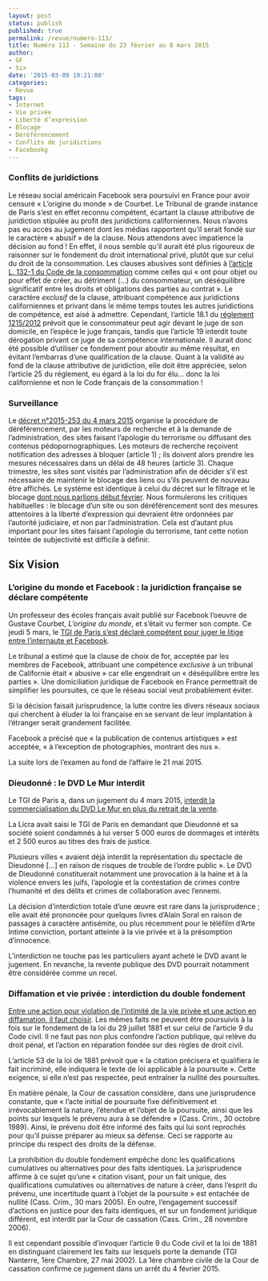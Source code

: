 ```yaml
---
layout: post
status: publish
published: true
permalink: /revue/numero-113/
title: Numéro 113 - Semaine du 23 février au 8 mars 2015
author:
- GF
- Six
date: '2015-03-09 19:21:00'
categories:
- Revue
tags:
- Internet
- Vie privée
- Liberté d’expression
- Blocage
- Déréférencement
- Conflits de juridictions
- Facebookg
---
```


### Conflits de juridictions 

Le réseau social américain Facebook sera poursuivi en France pour avoir censuré « L’origine du monde » de Courbet. Le Tribunal de grande instance de Paris s’est en effet reconnu compétent, écartant la clause attributive de juridiction stipulée au profit des juridictions californiennes. Nous n’avons pas eu accès au jugement dont les médias rapportent qu’il serait fondé sur le caractère « abusif » de la clause. Nous attendons avec impatience la décision au fond ! En effet, il nous semble qu’il aurait été plus rigoureux de raisonner sur le fondement du droit international privé, plutôt que sur celui du droit de la consommation. Les clauses abusives sont définies à [l’article L. 132-1 du Code de la consommation](http://legifrance.gouv.fr/affichCodeArticle.do?cidTexte=LEGITEXT000006069565&idArticle=LEGIARTI000022441381&dateTexte=20150309) comme celles qui « ont pour objet ou pour effet de créer, au détriment (…) du consommateur, un déséquilibre significatif entre les droits et obligations des parties au contrat ». Le caractère _exclusif_ de la clause, attribuant compétence aux juridictions californiennes et privant dans le même temps toutes les autres juridictions de compétence, est aisé à admettre. Cependant, l’article 18.1 du [réglement 1215/2012](http://eur-lex.europa.eu/legal-content/FR/TXT/PDF/?uri=CELEX:32012R1215&from=FR) prévoit que le consommateur peut agir devant le juge de son domicile, en l’espèce le juge français, tandis que l’article 19 interdit toute dérogation privant ce juge de sa compétence internationale. Il aurait donc été possible d’utiliser ce fondement pour aboutir au même résultat, en évitant l’embarras d’une qualification de la clause. Quant à la validité au fond de la clause attributive de juridiction, elle doit être appréciée, selon l’article 25 du réglement, eu égard à la loi du for élu… donc la loi californienne et non le Code français de la consommation ! 

### Surveillance

Le [décret n°2015-253 du 4 mars 2015](http://legifrance.gouv.fr/affichTexte.do?cidTexte=JORFTEXT000030313562&dateTexte=&categorieLien=id) organise la procédure de déréférencement, par les moteurs de recherche et à la demande de l’administration, des sites faisant l’apologie du terrorisme ou diffusant des contenus pédopornographiques. Les moteurs de recherche reçoivent notification des adresses à bloquer (article 1) ; ils doivent alors prendre les mesures nécessaires dans un délai de 48 heures (article 3). Chaque trimestre, les sites sont visités par l’administration afin de décider s’il est nécessaire de maintenir le blocage des liens ou s’ils peuvent de nouveau être affichés. Le système est identique à celui du décret sur le filtrage et le blocage [dont nous parlions début février](/revue/numero-110/). Nous formulerons les critiques habituelles : le blocage d’un site ou son déréférencement sont des mesures attentoires à la liberté d’expression qui devraient être ordonnées par l’autorité judiciaire, et non par l’administration. Cela est d’autant plus important pour les sites faisant l’apologie du terrorisme, tant cette notion teintée de subjectivité est difficile à définir.

## Six Vision

### L’origine du monde et Facebook : la juridiction française se déclare compétente

Un professeur des écoles français avait publié sur Facebook l’oeuvre de Gustave Courbet, _L’origine du monde_, et s’était vu fermer son compte. Ce jeudi 5 mars, le [TGI de Paris s’est déclaré compétent pour juger le litige entre l’internaute et Facebook](http://tempsreel.nouvelobs.com/societe/20150305.AFP0827/la-justice-francaise-se-declare-competente-pour-juger-l-americain-facebook.html). 

Le tribunal a estimé que la clause de choix de for, acceptée par les membres de Facebook, attribuant une compétence _exclusive_ à un tribunal de Californie était « abusive » car elle engendrait un « déséquilibre entre les parties ». Une domiciliation juridique de Facebook en France permettrait de simplifier les poursuites, ce que le réseau social veut probablement éviter.

Si la décision faisait jurisprudence, la lutte contre les divers réseaux sociaux qui cherchent à éluder la loi française en se servant de leur implantation à l’étranger serait grandement facilitée.

Facebook a précisé que « la publication de contenus artistiques » est acceptée, « à l’exception de photographies, montrant des nus ».

La suite lors de l’examen au fond de l’affaire le 21 mai 2015.

### Dieudonné : le DVD Le Mur interdit

Le TGI de Paris a, dans un jugement du 4 mars 2015, [interdit la commercialisation du DVD Le Mur en plus du retrait de la vente](http://leplus.nouvelobs.com/contribution/1335572-le-dvd-du-spectacle-le-mur-de-dieudonne-interdit-gare-a-ceux-qui-veulent-le-revendre.html). 

La Licra avait saisi le TGI de Paris en demandant que Dieudonné et sa société soient condamnés à lui verser 5 000 euros de dommages et intérêts et 2 500 euros au titres des frais de justice.

Plusieurs villes « avaient déjà interdit la représentation du spectacle de Dieudonné […] en raison de risques de trouble de l’ordre public ». Le DVD de Dieudonné constituerait notamment une provocation à la haine et à la violence envers les juifs, l’apologie et la contestation de crimes contre l’humanité et des délits et crimes de collaboration avec l’ennemi.

La décision d’interdiction totale d’une œuvre est rare dans la jurisprudence ; elle avait été prononcée pour quelques livres d’Alain Soral en raison de passages à caractère antisémite, ou plus récemment pour le téléfilm d’Arte Intime conviction, portant atteinte à la vie privée et à la présomption d’innocence.

L’interdiction ne touche pas les particuliers ayant acheté le DVD avant le jugement. En revanche, la revente publique des DVD pourrait notamment être considérée comme un recel.

###  Diffamation et vie privée : interdiction du double fondement

[Entre une action pour violation de l’intimité de la vie privée et une action en diffamation, il faut choisir](http://www.village-justice.com/articles/Diffamation-atteinte-vie-privee,19081.html). Les mêmes faits ne peuvent être poursuivis à la fois sur le fondement de la loi du 29 juillet 1881 et sur celui de l’article 9 du Code civil. Il ne faut pas non plus confondre l’action publique, qui relève du droit pénal, et l’action en réparation fondée sur des règles de droit civil.

L’article 53 de la loi de 1881 prévoit que « la citation précisera et qualifiera le fait incriminé, elle indiquera le texte de loi applicable à la poursuite ». Cette exigence, si elle n’est pas respectée, peut entraîner la nullité des poursuites.

En matière pénale, la Cour de cassation considère, dans une jurisprudence constante, que « l’acte initial de poursuite fixe définitivement et irrévocablement la nature, l’étendue et l’objet de la poursuite, ainsi que les points sur lesquels le prévenu aura à se défendre » (Cass. Crim., 30 octobre 1989). Ainsi, le prévenu doit être informé des faits qui lui sont reprochés pour qu’il puisse préparer au mieux sa défense. Ceci se rapporte au principe du respect des droits de la défense.

La prohibition du double fondement empêche donc les qualifications cumulatives ou alternatives pour des faits identiques. La jurisprudence affirme à ce sujet qu’une « citation visant, pour un fait unique, des qualifications cumulatives ou alternatives de nature à créer, dans l’esprit du prévenu, une incertitude quant à l’objet de la poursuite » est entachée de nullité (Cass. Crim., 30 mars 2005). En outre, l’engagement successif d’actions en justice pour des faits identiques, et sur un fondement juridique différent, est interdit par la Cour de cassation (Cass. Crim., 28 novembre 2006).

Il est cependant possible d’invoquer l’article 9 du Code civil et la loi de 1881 en distinguant clairement les faits sur lesquels porte la demande (TGI Nanterre, 1ère Chambre, 27 mai 2002). La 1ère chambre civile de la Cour de cassation confirme ce jugement dans un arrêt du 4 février 2015.
